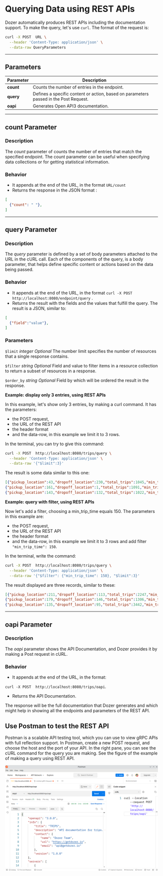 # Querying Data using REST APIs

Dozer automatically produces REST APIs including the documentation support. To make the query, let's use `curl`. The format of the request is:

```bash
curl -X POST  URL \
  --header 'Content-Type: application/json' \
  --data-raw QueryParameters
```

---

## Parameters

| Parameter | Description |
| -------- | -------- |
| **count**     | Counts the number of entries in the endpoint.     |
| **query**   | Defines a specific content or action, based on parameters passed in the Post Request.    |
| **oapi**   | Generates Open API3 documentation.   |



---

## count Parameter

### Description

The *count* parameter of counts the number of entries that match the specified endpoint. The count parameter can be useful when specifying data collections or for getting statistical information. 

### Behavior

* It appends at the end of the URL, in the format `URL/count`
* Returns the response in the JSON format :
```json
[
  {"count": " "},
]  
```

---

## query Parameter

### Description
The *query* parameter is defined by a set of body parameters attached to the URL in the cURL call. Each of the components of the query, is a body parameter, that helps define specific content or actions based on the data being passed.

### Behavior

* It appends at the end of the URL, in the format
 `curl -X POST  http://localhost:8080/endpoint/query` .
* Returns the result with the fields and the values that fulfill the query. The result is a JSON, similar to:
```json
[
  {"field":"value"},
]
```

### Parameters

`$limit` *integer*  *Optional*
The number limit specifies the number of resources that a single response contains.
  
`$filter` *string*  *Optional*
Field and value to filter items in a resource collection to return a subset of resources in a response.

`$order_by` *string*  *Optional*
Field by which will be ordered the result in the response.



**Example: display only 3 entries, using REST APIs**

In this example, let's show only 3 entries, by making a curl command. It has the parameters:

* the POST request,
* the URL of the REST API
* the header format
* and the data-row, in this example we limit it to 3 rows.


In the terminal, you can try to give this command:

```bash
curl -X POST  http://localhost:8080/trips/query \
  --header 'Content-Type: application/json' \
  --data-raw '{"$limit":3}'
```

The result is some data similar to this one:

```json
[{"pickup_location":43,"dropoff_location":230,"total_trips":1045,"min_trip_time":122,"max_trip_time":2713,"__dozer_record_id":3597,"__dozer_record_version":45},
{"pickup_location":161,"dropoff_location":1,"total_trips":1091,"min_trip_time":1437,"max_trip_time":11061,"__dozer_record_id":3369,"__dozer_record_version":91},
{"pickup_location":143,"dropoff_location":132,"total_trips":1022,"min_trip_time":1641,"max_trip_time":7694,"__dozer_record_id":3711,"__dozer_record_version":22}]
```


**Example: query with filter, using REST APIs**

Now let's add a filter, choosing a min_trip_time equals 150. The parameters in this example are:

* the POST request,
* the URL of the REST API
* the header format
* and the data-row, in this example we limit it to 3 rows and add filter `"min_trip_time": 150`.

In the terminal, write the command:

```bash
curl -X POST  http://localhost:8080/trips/query \
  --header 'Content-Type: application/json' \
  --data-raw '{"$filter": {"min_trip_time": 150}, "$limit":3}'
```
  
 The result displayed are three records, similar to these:
 
 ```json
[{"pickup_location":211,"dropoff_location":113,"total_trips":2247,"min_trip_time":150,"max_trip_time":5187,"__dozer_record_id":1715,"__dozer_record_version":1247},
{"pickup_location":179,"dropoff_location":146,"total_trips":1306,"min_trip_time":150,"max_trip_time":3160,"__dozer_record_id":2934,"__dozer_record_version":306},
{"pickup_location":135,"dropoff_location":95,"total_trips":3442,"min_trip_time":150,"max_trip_time":5706,"__dozer_record_id":676,"__dozer_record_version":2442}]
 ```


---

## oapi Parameter

### Description
The *oapi* parameter shows the API Documentation, and Dozer provides it by making a Post request in cURL.

### Behavior

* It appends at the end of the URL, in the format:

 `curl -X POST  http://localhost:8080/trips/oapi`.
* Returns the API Documentation. 


The response will be the full documentation that Dozer generates and which might help in showing all the endpoints and parameters of the REST API.

## Use Postman to test the REST API

Postman is a scalable API testing tool, which you can use to view gRPC APIs with full reflection support. 
In Postman, create a new POST request, and choose the host and the port of your API. In the right pane, you can see the cURL command for the query you are making. See the figure of the example of making a query using REST API.

![](./img/Postman_CURLQuery.png)